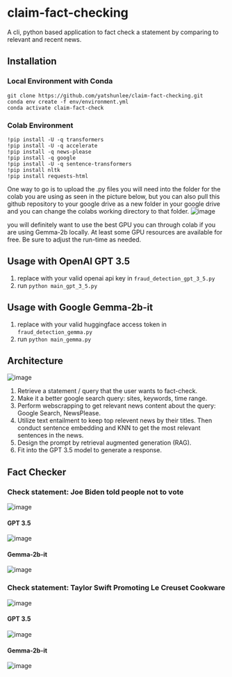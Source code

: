 # claim-fact-checking
A cli, python based application to fact check a statement by comparing to relevant and recent news.
## Installation
### Local Environment with Conda
```
git clone https://github.com/yatshunlee/claim-fact-checking.git
conda env create -f env/environment.yml
conda activate claim-fact-check
```
### Colab Environment
```
!pip install -U -q transformers
!pip install -U -q accelerate
!pip install -q news-please
!pip install -q google
!pip install -U -q sentence-transformers
!pip install nltk
!pip install requests-html
```
One way to go is to upload the .py files you will need into the folder for the colab you are using as seen in the picture below, but you can also pull this github repository to your google drive as a new folder in your google drive and you can change the colabs working directory to that folder.
![image](https://github.com/yatshunlee/claim-fact-checking/assets/69416199/abe63700-cc9a-40cc-b7cb-9e10c39f8ccb)

you will definitely want to use the best GPU you can through colab if you are using Gemma-2b locally. At least some GPU resources are available for free. Be sure to adjust the run-time as needed. 

## Usage with OpenAI GPT 3.5
1. replace with your valid openai api key in `fraud_detection_gpt_3_5.py`
2. run `python main_gpt_3_5.py`
## Usage with Google Gemma-2b-it
1. replace with your valid huggingface access token in `fraud_detection_gemma.py`
2. run `python main_gemma.py`
## Architecture
![image](https://github.com/yatshunlee/claim-fact-checking/assets/69416199/a530c314-702e-4729-be1a-3159da2e98e1)
1. Retrieve a statement / query that the user wants to fact-check.
2. Make it a better google search query: sites, keywords, time range.
3. Perform webscrapping to get relevant news content about the query: Google Search, NewsPlease.
4. Utilize text entailment to keep top relevent news by their titles. Then conduct sentence embedding and KNN to get the most relevant sentences in the news.
5. Design the prompt by retrieval augmented generation (RAG).
6. Fit into the GPT 3.5 model to generate a response.
## Fact Checker
### Check statement: Joe Biden told people not to vote
![image](https://github.com/yatshunlee/claim-fact-checking/assets/69416199/87ceed02-dafc-4d07-bec7-bb404efc0a3d)
#### GPT 3.5
![image](https://github.com/yatshunlee/claim-fact-checking/assets/69416199/ae35abcf-0955-4743-b743-753ec157887a)
#### Gemma-2b-it
![image](https://github.com/yatshunlee/claim-fact-checking/assets/69416199/eb70817f-4dd9-46c7-bde2-76a452960681)
### Check statement: Taylor Swift Promoting Le Creuset Cookware
![image](https://github.com/yatshunlee/claim-fact-checking/assets/69416199/b1cd6117-3410-4fd8-8f5a-2af6e04bed98)
#### GPT 3.5
![image](https://github.com/yatshunlee/claim-fact-checking/assets/69416199/78646f09-0061-41ea-84bc-b45eb7bc1aaf)
#### Gemma-2b-it
![image](https://github.com/yatshunlee/claim-fact-checking/assets/69416199/55bf5b27-dc0c-40c4-b683-96b75f051a0b)

